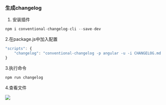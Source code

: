 ### 生成changelog

1.  安装插件

```js
npm i conventional-changelog-cli --save-dev
```

2.在package.js中加入配置

```js
"scripts": {
    "changelog": "conventional-changelog -p angular -u -i CHANGELOG.md -s -r 0"
}
```

3.执行命令

```js
npm run changelog
```

4.查看文件

![](https://p3-juejin.byteimg.com/tos-cn-i-k3u1fbpfcp/827d4b0673f44371aeff9557413d9021~tplv-k3u1fbpfcp-zoom-1.image)